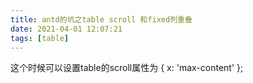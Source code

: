```yaml
---
title: antd的坑之table scroll 和fixed列重叠
date: 2021-04-01 12:07:21
tags: [table]
---
```

这个时候可以设置table的scroll属性为 { x: 'max-content' };

